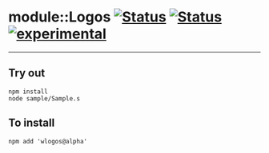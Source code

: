 
# module::Logos [![Status](https://img.shields.io/circleci/build/github/Wandalen/wLogos?label=Test&logo=Test)](https://circleci.com/gh/Wandalen/wLogos) [![Status](https://github.com/Wandalen/wLogos/workflows/Test/badge.svg)](https://github.com/Wandalen/wLogos/actions?query=workflow%3ATest) [![experimental](https://img.shields.io/badge/stability-experimental-orange.svg)](https://github.com/emersion/stability-badges#experimental)

___

## Try out
```
npm install
node sample/Sample.s
```

## To install
```
npm add 'wlogos@alpha'
```

